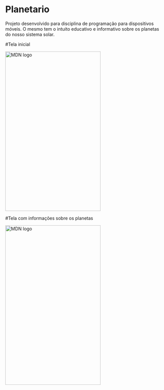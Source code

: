 # Planetario

Projeto desenvolvido para disciplina de programação para dispositivos móveis. O mesmo tem o intuito educativo e informativo sobre os planetas do nosso sistema solar.

#Tela inicial
<p></p>
<img src="https://i.imgur.com/KAeN0Sn.jpeg" width="300" height="500"
     alt="MDN logo">
     
#Tela com informações sobre os planetas
<p></p>
<img src="https://i.imgur.com/vMVrJl1.jpeg" width="300" height="500"
     alt="MDN logo">
